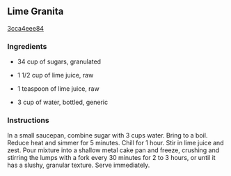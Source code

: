 ## Lime Granita

[3cca4eee84](http://www.food.com/recipe/lime-granita-28439)

### Ingredients

 - 34 cup of sugars, granulated

 - 1 1/2 cup of lime juice, raw

 - 1 teaspoon of lime juice, raw

 - 3 cup of water, bottled, generic

### Instructions

In a small saucepan, combine sugar with 3 cups water. Bring to a boil. Reduce heat and simmer for 5 minutes. Chill for 1 hour. Stir in lime juice and zest. Pour mixture into a shallow metal cake pan and freeze, crushing and stirring the lumps with a fork every 30 minutes for 2 to 3 hours, or until it has a slushy, granular texture. Serve immediately.